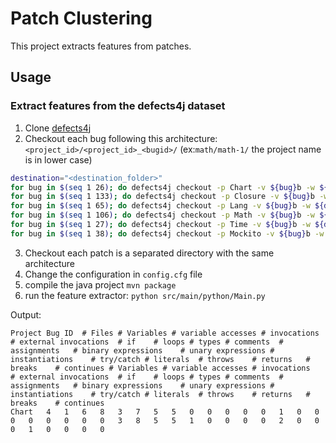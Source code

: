 # Patch Clustering

This project extracts features from patches.

## Usage

### Extract features from the defects4j dataset
1. Clone [defects4j](https://github.com/rjust/defects4j)
2. Checkout each bug following this architecture: `<project_id>/<project_id>_<bugid>/` (ex:`math/math-1/` the project name is in lower case)
```bash
destination="<destination_folder>"
for bug in $(seq 1 26); do defects4j checkout -p Chart -v ${bug}b -w ${destination}/chart/chart_${bug}; done    
for bug in $(seq 1 133); do defects4j checkout -p Closure -v ${bug}b -w ${destination}/closure/closure_${bug}; done
for bug in $(seq 1 65); do defects4j checkout -p Lang -v ${bug}b -w ${destination}/lang/lang_${bug}; done
for bug in $(seq 1 106); do defects4j checkout -p Math -v ${bug}b -w ${destination}/math/math_${bug}; done
for bug in $(seq 1 27); do defects4j checkout -p Time -v ${bug}b -w ${destination}/time/time_${bug}; done
for bug in $(seq 1 38); do defects4j checkout -p Mockito -v ${bug}b -w ${destination}/mockito/mockito_${bug}; done
```
3. Checkout each patch is a separated directory with the same architecture
4. Change the configuration in `config.cfg` file
5. compile the java project `mvn package`
6. run the feature extractor: `python src/main/python/Main.py`

Output:
```csv
Project	Bug ID	# Files	# Variables	# variable accesses	# invocations	# external invocations	# if	# loops	# types	# comments	# assignments	# binary expressions	# unary expressions	# instantiations	# try/catch	# literals	# throws	# returns	# breaks	# continues	# Variables	# variable accesses	# invocations	# external invocations	# if	# loops	# types	# comments	# assignments	# binary expressions	# unary expressions	# instantiations	# try/catch	# literals	# throws	# returns	# breaks	# continues	
Chart	4	1	6	8	3	7	5	5	0	0	0	0	0	1	0	0	0	0	0	0	0	0	3	8	5	5	1	0	0	0	0	2	0	0	0	1	0	0	0	0	
```
    